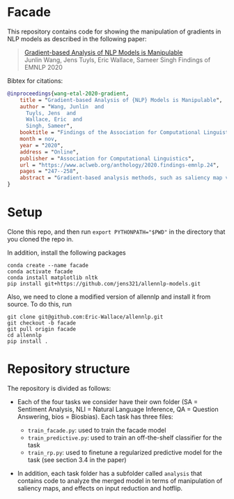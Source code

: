 # Facade

This repository contains code for showing the manipulation of gradients in NLP models as described in the following paper:

> [Gradient-based Analysis of NLP Models is Manipulable](https://arxiv.org/pdf/2010.05419.pdf)  
> Junlin Wang, Jens Tuyls, Eric Wallace, Sameer Singh Findings of EMNLP 2020

Bibtex for citations:

```bibtex
@inproceedings{wang-etal-2020-gradient,
    title = "Gradient-based Analysis of {NLP} Models is Manipulable",
    author = "Wang, Junlin  and
      Tuyls, Jens  and
      Wallace, Eric  and
      Singh, Sameer",
    booktitle = "Findings of the Association for Computational Linguistics: EMNLP 2020",
    month = nov,
    year = "2020",
    address = "Online",
    publisher = "Association for Computational Linguistics",
    url = "https://www.aclweb.org/anthology/2020.findings-emnlp.24",
    pages = "247--258",
    abstract = "Gradient-based analysis methods, such as saliency map visualizations and adversarial input perturbations, have found widespread use in interpreting neural NLP models due to their simplicity, flexibility, and most importantly, the fact that they directly reflect the model internals. In this paper, however, we demonstrate that the gradients of a model are easily manipulable, and thus bring into question the reliability of gradient-based analyses. In particular, we merge the layers of a target model with a Facade Model that overwhelms the gradients without affecting the predictions. This Facade Model can be trained to have gradients that are misleading and irrelevant to the task, such as focusing only on the stop words in the input. On a variety of NLP tasks (sentiment analysis, NLI, and QA), we show that the merged model effectively fools different analysis tools: saliency maps differ significantly from the original model{'}s, input reduction keeps more irrelevant input tokens, and adversarial perturbations identify unimportant tokens as being highly important.",
}
```

# Setup

Clone this repo, and then run `export PYTHONPATH="$PWD"` in the directory that you cloned the repo in.

In addition, install the following packages

```
conda create --name facade
conda activate facade
conda install matplotlib nltk
pip install git+https://github.com/jens321/allennlp-models.git
```

Also, we need to clone a modified version of allennlp and install it from source. To do this, run

```
git clone git@github.com:Eric-Wallace/allennlp.git
git checkout -b facade
git pull origin facade
cd allennlp
pip install .
```

# Repository structure

The repository is divided as follows:

- Each of the four tasks we consider have their own folder (SA = Sentiment Analysis, NLI = Natural Language Inference, QA = Question Answering, bios = Biosbias). Each task has three files:

  - `train_facade.py`: used to train the facade model
  - `train_predictive.py`: used to train an off-the-shelf classifier for the task
  - `train_rp.py`: used to finetune a regularized predictive model for the task (see section 3.4 in the paper)

- In addition, each task folder has a subfolder called `analysis` that contains code to analyze the merged model in terms of manipulation of saliency maps, and effects on input reduction and hotflip.
